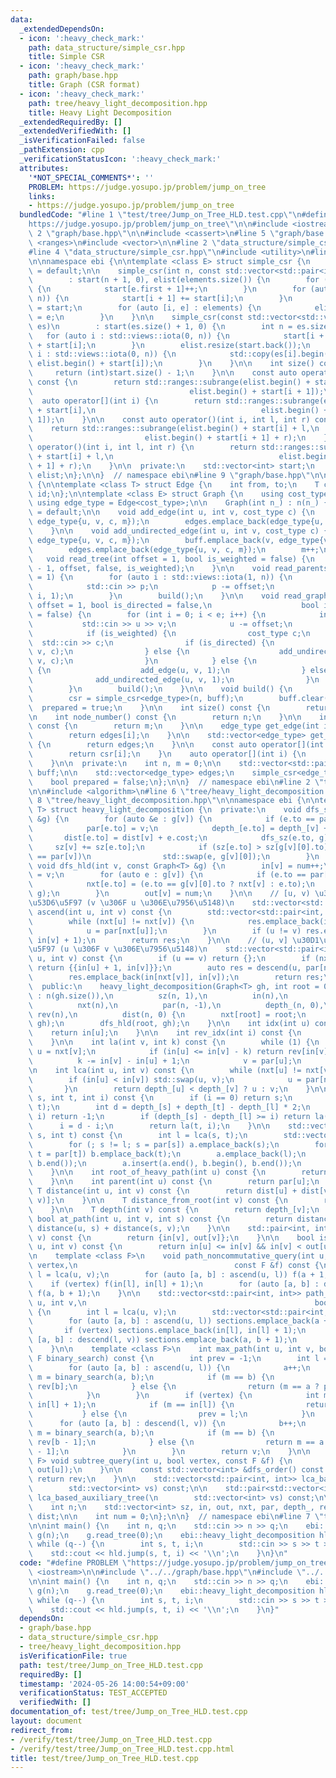 ```yaml
---
data:
  _extendedDependsOn:
  - icon: ':heavy_check_mark:'
    path: data_structure/simple_csr.hpp
    title: Simple CSR
  - icon: ':heavy_check_mark:'
    path: graph/base.hpp
    title: Graph (CSR format)
  - icon: ':heavy_check_mark:'
    path: tree/heavy_light_decomposition.hpp
    title: Heavy Light Decomposition
  _extendedRequiredBy: []
  _extendedVerifiedWith: []
  _isVerificationFailed: false
  _pathExtension: cpp
  _verificationStatusIcon: ':heavy_check_mark:'
  attributes:
    '*NOT_SPECIAL_COMMENTS*': ''
    PROBLEM: https://judge.yosupo.jp/problem/jump_on_tree
    links:
    - https://judge.yosupo.jp/problem/jump_on_tree
  bundledCode: "#line 1 \"test/tree/Jump_on_Tree_HLD.test.cpp\"\n#define PROBLEM \"\
    https://judge.yosupo.jp/problem/jump_on_tree\"\n\n#include <iostream>\n\n#line\
    \ 2 \"graph/base.hpp\"\n\n#include <cassert>\n#line 5 \"graph/base.hpp\"\n#include\
    \ <ranges>\n#include <vector>\n\n#line 2 \"data_structure/simple_csr.hpp\"\n\n\
    #line 4 \"data_structure/simple_csr.hpp\"\n#include <utility>\n#line 6 \"data_structure/simple_csr.hpp\"\
    \n\nnamespace ebi {\n\ntemplate <class E> struct simple_csr {\n    simple_csr()\
    \ = default;\n\n    simple_csr(int n, const std::vector<std::pair<int, E>>& elements)\n\
    \        : start(n + 1, 0), elist(elements.size()) {\n        for (auto e : elements)\
    \ {\n            start[e.first + 1]++;\n        }\n        for (auto i : std::views::iota(0,\
    \ n)) {\n            start[i + 1] += start[i];\n        }\n        auto counter\
    \ = start;\n        for (auto [i, e] : elements) {\n            elist[counter[i]++]\
    \ = e;\n        }\n    }\n\n    simple_csr(const std::vector<std::vector<E>>&\
    \ es)\n        : start(es.size() + 1, 0) {\n        int n = es.size();\n     \
    \   for (auto i : std::views::iota(0, n)) {\n            start[i + 1] = (int)es[i].size()\
    \ + start[i];\n        }\n        elist.resize(start.back());\n        for (auto\
    \ i : std::views::iota(0, n)) {\n            std::copy(es[i].begin(), es[i].end(),\
    \ elist.begin() + start[i]);\n        }\n    }\n\n    int size() const {\n   \
    \     return (int)start.size() - 1;\n    }\n\n    const auto operator[](int i)\
    \ const {\n        return std::ranges::subrange(elist.begin() + start[i],\n  \
    \                                   elist.begin() + start[i + 1]);\n    }\n  \
    \  auto operator[](int i) {\n        return std::ranges::subrange(elist.begin()\
    \ + start[i],\n                                     elist.begin() + start[i +\
    \ 1]);\n    }\n\n    const auto operator()(int i, int l, int r) const {\n    \
    \    return std::ranges::subrange(elist.begin() + start[i] + l,\n            \
    \                         elist.begin() + start[i + 1] + r);\n    }\n    auto\
    \ operator()(int i, int l, int r) {\n        return std::ranges::subrange(elist.begin()\
    \ + start[i] + l,\n                                     elist.begin() + start[i\
    \ + 1] + r);\n    }\n\n  private:\n    std::vector<int> start;\n    std::vector<E>\
    \ elist;\n};\n\n}  // namespace ebi\n#line 9 \"graph/base.hpp\"\n\nnamespace ebi\
    \ {\n\ntemplate <class T> struct Edge {\n    int from, to;\n    T cost;\n    int\
    \ id;\n};\n\ntemplate <class E> struct Graph {\n    using cost_type = E;\n   \
    \ using edge_type = Edge<cost_type>;\n\n    Graph(int n_) : n(n_) {}\n\n    Graph()\
    \ = default;\n\n    void add_edge(int u, int v, cost_type c) {\n        buff.emplace_back(u,\
    \ edge_type{u, v, c, m});\n        edges.emplace_back(edge_type{u, v, c, m++});\n\
    \    }\n\n    void add_undirected_edge(int u, int v, cost_type c) {\n        buff.emplace_back(u,\
    \ edge_type{u, v, c, m});\n        buff.emplace_back(v, edge_type{v, u, c, m});\n\
    \        edges.emplace_back(edge_type{u, v, c, m});\n        m++;\n    }\n\n \
    \   void read_tree(int offset = 1, bool is_weighted = false) {\n        read_graph(n\
    \ - 1, offset, false, is_weighted);\n    }\n\n    void read_parents(int offset\
    \ = 1) {\n        for (auto i : std::views::iota(1, n)) {\n            int p;\n\
    \            std::cin >> p;\n            p -= offset;\n            add_undirected_edge(p,\
    \ i, 1);\n        }\n        build();\n    }\n\n    void read_graph(int e, int\
    \ offset = 1, bool is_directed = false,\n                    bool is_weighted\
    \ = false) {\n        for (int i = 0; i < e; i++) {\n            int u, v;\n \
    \           std::cin >> u >> v;\n            u -= offset;\n            v -= offset;\n\
    \            if (is_weighted) {\n                cost_type c;\n              \
    \  std::cin >> c;\n                if (is_directed) {\n                    add_edge(u,\
    \ v, c);\n                } else {\n                    add_undirected_edge(u,\
    \ v, c);\n                }\n            } else {\n                if (is_directed)\
    \ {\n                    add_edge(u, v, 1);\n                } else {\n      \
    \              add_undirected_edge(u, v, 1);\n                }\n            }\n\
    \        }\n        build();\n    }\n\n    void build() {\n        assert(!prepared);\n\
    \        csr = simple_csr<edge_type>(n, buff);\n        buff.clear();\n      \
    \  prepared = true;\n    }\n\n    int size() const {\n        return n;\n    }\n\
    \n    int node_number() const {\n        return n;\n    }\n\n    int edge_number()\
    \ const {\n        return m;\n    }\n\n    edge_type get_edge(int i) const {\n\
    \        return edges[i];\n    }\n\n    std::vector<edge_type> get_edges() const\
    \ {\n        return edges;\n    }\n\n    const auto operator[](int i) const {\n\
    \        return csr[i];\n    }\n    auto operator[](int i) {\n        return csr[i];\n\
    \    }\n\n  private:\n    int n, m = 0;\n\n    std::vector<std::pair<int,edge_type>>\
    \ buff;\n\n    std::vector<edge_type> edges;\n    simple_csr<edge_type> csr;\n\
    \    bool prepared = false;\n};\n\n}  // namespace ebi\n#line 2 \"tree/heavy_light_decomposition.hpp\"\
    \n\n#include <algorithm>\n#line 6 \"tree/heavy_light_decomposition.hpp\"\n\n#line\
    \ 8 \"tree/heavy_light_decomposition.hpp\"\n\nnamespace ebi {\n\ntemplate <class\
    \ T> struct heavy_light_decomposition {\n  private:\n    void dfs_sz(int v, Graph<T>\
    \ &g) {\n        for (auto &e : g[v]) {\n            if (e.to == par[v]) continue;\n\
    \            par[e.to] = v;\n            depth_[e.to] = depth_[v] + 1;\n     \
    \       dist[e.to] = dist[v] + e.cost;\n            dfs_sz(e.to, g);\n       \
    \     sz[v] += sz[e.to];\n            if (sz[e.to] > sz[g[v][0].to] || g[v][0].to\
    \ == par[v])\n                std::swap(e, g[v][0]);\n        }\n    }\n\n   \
    \ void dfs_hld(int v, const Graph<T> &g) {\n        in[v] = num++;\n        rev[in[v]]\
    \ = v;\n        for (auto e : g[v]) {\n            if (e.to == par[v]) continue;\n\
    \            nxt[e.to] = (e.to == g[v][0].to ? nxt[v] : e.to);\n            dfs_hld(e.to,\
    \ g);\n        }\n        out[v] = num;\n    }\n\n    // [u, v) \u30D1\u30B9\u306E\
    \u53D6\u5F97 (v \u306F u \u306E\u7956\u5148)\n    std::vector<std::pair<int, int>>\
    \ ascend(int u, int v) const {\n        std::vector<std::pair<int, int>> res;\n\
    \        while (nxt[u] != nxt[v]) {\n            res.emplace_back(in[u], in[nxt[u]]);\n\
    \            u = par[nxt[u]];\n        }\n        if (u != v) res.emplace_back(in[u],\
    \ in[v] + 1);\n        return res;\n    }\n\n    // (u, v] \u30D1\u30B9\u306E\u53D6\
    \u5F97 (u \u306F v \u306E\u7956\u5148)\n    std::vector<std::pair<int, int>> descend(int\
    \ u, int v) const {\n        if (u == v) return {};\n        if (nxt[u] == nxt[v])\
    \ return {{in[u] + 1, in[v]}};\n        auto res = descend(u, par[nxt[v]]);\n\
    \        res.emplace_back(in[nxt[v]], in[v]);\n        return res;\n    }\n\n\
    \  public:\n    heavy_light_decomposition(Graph<T> gh, int root = 0)\n       \
    \ : n(gh.size()),\n          sz(n, 1),\n          in(n),\n          out(n),\n\
    \          nxt(n),\n          par(n, -1),\n          depth_(n, 0),\n         \
    \ rev(n),\n          dist(n, 0) {\n        nxt[root] = root;\n        dfs_sz(root,\
    \ gh);\n        dfs_hld(root, gh);\n    }\n\n    int idx(int u) const {\n    \
    \    return in[u];\n    }\n\n    int rev_idx(int i) const {\n        return rev[i];\n\
    \    }\n\n    int la(int v, int k) const {\n        while (1) {\n            int\
    \ u = nxt[v];\n            if (in[u] <= in[v] - k) return rev[in[v] - k];\n  \
    \          k -= in[v] - in[u] + 1;\n            v = par[u];\n        }\n    }\n\
    \n    int lca(int u, int v) const {\n        while (nxt[u] != nxt[v]) {\n    \
    \        if (in[u] < in[v]) std::swap(u, v);\n            u = par[nxt[u]];\n \
    \       }\n        return depth_[u] < depth_[v] ? u : v;\n    }\n\n    int jump(int\
    \ s, int t, int i) const {\n        if (i == 0) return s;\n        int l = lca(s,\
    \ t);\n        int d = depth_[s] + depth_[t] - depth_[l] * 2;\n        if (d <\
    \ i) return -1;\n        if (depth_[s] - depth_[l] >= i) return la(s, i);\n  \
    \      i = d - i;\n        return la(t, i);\n    }\n\n    std::vector<int> path(int\
    \ s, int t) const {\n        int l = lca(s, t);\n        std::vector<int> a, b;\n\
    \        for (; s != l; s = par[s]) a.emplace_back(s);\n        for (; t != l;\
    \ t = par[t]) b.emplace_back(t);\n        a.emplace_back(l);\n        std::reverse(b.begin(),\
    \ b.end());\n        a.insert(a.end(), b.begin(), b.end());\n        return a;\n\
    \    }\n\n    int root_of_heavy_path(int u) const {\n        return nxt[u];\n\
    \    }\n\n    int parent(int u) const {\n        return par[u];\n    }\n\n   \
    \ T distance(int u, int v) const {\n        return dist[u] + dist[v] - 2 * dist[lca(u,\
    \ v)];\n    }\n\n    T distance_from_root(int v) const {\n        return dist[v];\n\
    \    }\n\n    T depth(int v) const {\n        return depth_[v];\n    }\n\n   \
    \ bool at_path(int u, int v, int s) const {\n        return distance(u, v) ==\
    \ distance(u, s) + distance(s, v);\n    }\n\n    std::pair<int, int> subtree_section(int\
    \ v) const {\n        return {in[v], out[v]};\n    }\n\n    bool is_subtree(int\
    \ u, int v) const {\n        return in[u] <= in[v] && in[v] < out[u];\n    }\n\
    \n    template <class F>\n    void path_noncommutative_query(int u, int v, bool\
    \ vertex,\n                                   const F &f) const {\n        int\
    \ l = lca(u, v);\n        for (auto [a, b] : ascend(u, l)) f(a + 1, b);\n    \
    \    if (vertex) f(in[l], in[l] + 1);\n        for (auto [a, b] : descend(l, v))\
    \ f(a, b + 1);\n    }\n\n    std::vector<std::pair<int, int>> path_sections(int\
    \ u, int v,\n                                                   bool vertex) const\
    \ {\n        int l = lca(u, v);\n        std::vector<std::pair<int, int>> sections;\n\
    \        for (auto [a, b] : ascend(u, l)) sections.emplace_back(a + 1, b);\n \
    \       if (vertex) sections.emplace_back(in[l], in[l] + 1);\n        for (auto\
    \ [a, b] : descend(l, v)) sections.emplace_back(a, b + 1);\n        return sections;\n\
    \    }\n\n    template <class F>\n    int max_path(int u, int v, bool vertex,\
    \ F binary_search) const {\n        int prev = -1;\n        int l = lca(u, v);\n\
    \        for (auto [a, b] : ascend(u, l)) {\n            a++;\n            int\
    \ m = binary_search(a, b);\n            if (m == b) {\n                prev =\
    \ rev[b];\n            } else {\n                return (m == a ? prev : rev[m]);\n\
    \            }\n        }\n        if (vertex) {\n            int m = binary_search(in[l],\
    \ in[l] + 1);\n            if (m == in[l]) {\n                return prev;\n \
    \           } else {\n                prev = l;\n            }\n        }\n  \
    \      for (auto [a, b] : descend(l, v)) {\n            b++;\n            int\
    \ m = binary_search(a, b);\n            if (m == b) {\n                prev =\
    \ rev[b - 1];\n            } else {\n                return m == a ? prev : rev[m\
    \ - 1];\n            }\n        }\n        return v;\n    }\n\n    template <class\
    \ F> void subtree_query(int u, bool vertex, const F &f) {\n        f(in[u] + int(!vertex),\
    \ out[u]);\n    }\n\n    const std::vector<int> &dfs_order() const {\n       \
    \ return rev;\n    }\n\n    std::vector<std::pair<int, int>> lca_based_auxiliary_tree_dfs_order(\n\
    \        std::vector<int> vs) const;\n\n    std::pair<std::vector<int>, Graph<T>>\
    \ lca_based_auxiliary_tree(\n        std::vector<int> vs) const;\n\n  private:\n\
    \    int n;\n    std::vector<int> sz, in, out, nxt, par, depth_, rev;\n    std::vector<T>\
    \ dist;\n\n    int num = 0;\n};\n\n}  // namespace ebi\n#line 7 \"test/tree/Jump_on_Tree_HLD.test.cpp\"\
    \n\nint main() {\n    int n, q;\n    std::cin >> n >> q;\n    ebi::Graph<int>\
    \ g(n);\n    g.read_tree(0);\n    ebi::heavy_light_decomposition hld(g);\n   \
    \ while (q--) {\n        int s, t, i;\n        std::cin >> s >> t >> i;\n    \
    \    std::cout << hld.jump(s, t, i) << '\\n';\n    }\n}\n"
  code: "#define PROBLEM \"https://judge.yosupo.jp/problem/jump_on_tree\"\n\n#include\
    \ <iostream>\n\n#include \"../../graph/base.hpp\"\n#include \"../../tree/heavy_light_decomposition.hpp\"\
    \n\nint main() {\n    int n, q;\n    std::cin >> n >> q;\n    ebi::Graph<int>\
    \ g(n);\n    g.read_tree(0);\n    ebi::heavy_light_decomposition hld(g);\n   \
    \ while (q--) {\n        int s, t, i;\n        std::cin >> s >> t >> i;\n    \
    \    std::cout << hld.jump(s, t, i) << '\\n';\n    }\n}"
  dependsOn:
  - graph/base.hpp
  - data_structure/simple_csr.hpp
  - tree/heavy_light_decomposition.hpp
  isVerificationFile: true
  path: test/tree/Jump_on_Tree_HLD.test.cpp
  requiredBy: []
  timestamp: '2024-05-26 14:00:54+09:00'
  verificationStatus: TEST_ACCEPTED
  verifiedWith: []
documentation_of: test/tree/Jump_on_Tree_HLD.test.cpp
layout: document
redirect_from:
- /verify/test/tree/Jump_on_Tree_HLD.test.cpp
- /verify/test/tree/Jump_on_Tree_HLD.test.cpp.html
title: test/tree/Jump_on_Tree_HLD.test.cpp
---
```


